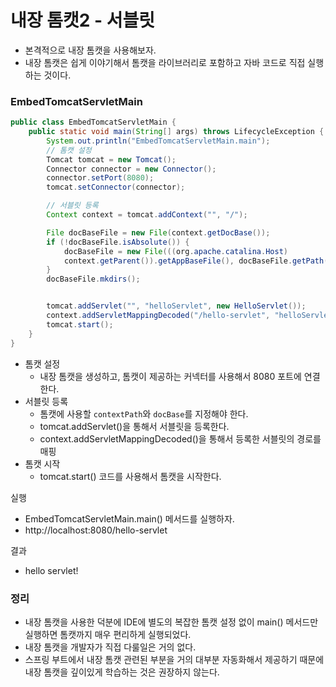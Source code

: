 # 내장 톰캣2 - 서블릿

- 본격적으로 내장 톰캣을 사용해보자. 
- 내장 톰캣은 쉽게 이야기해서 톰캣을 라이브러리로 포함하고 자바 코드로 직접 실행하는 것이다.

### EmbedTomcatServletMain

```java
public class EmbedTomcatServletMain {
    public static void main(String[] args) throws LifecycleException {
        System.out.println("EmbedTomcatServletMain.main");
        // 톰캣 설정
        Tomcat tomcat = new Tomcat();
        Connector connector = new Connector();
        connector.setPort(8080);
        tomcat.setConnector(connector);

        // 서블릿 등록
        Context context = tomcat.addContext("", "/");

        File docBaseFile = new File(context.getDocBase());
        if (!docBaseFile.isAbsolute()) {
            docBaseFile = new File(((org.apache.catalina.Host)
            context.getParent()).getAppBaseFile(), docBaseFile.getPath());
        }
        docBaseFile.mkdirs();


        tomcat.addServlet("", "helloServlet", new HelloServlet());
        context.addServletMappingDecoded("/hello-servlet", "helloServlet");
        tomcat.start();
    }
}
```
- 톰캣 설정
  - 내장 톰캣을 생성하고, 톰캣이 제공하는 커넥터를 사용해서 8080 포트에 연결한다.
- 서블릿 등록
  - 톰캣에 사용할 ``contextPath``와 ``docBase``를 지정해야 한다. 
  - tomcat.addServlet()을 통해서 서블릿을 등록한다.
  - context.addServletMappingDecoded()을 통해서 등록한 서블릿의 경로를 매핑
- 톰캣 시작
  - tomcat.start() 코드를 사용해서 톰캣을 시작한다.

실행
- EmbedTomcatServletMain.main() 메서드를 실행하자.
- http://localhost:8080/hello-servlet

결과
- hello servlet!

### 정리 

- 내장 톰캣을 사용한 덕분에 IDE에 별도의 복잡한 톰캣 설정 없이 main() 메서드만 실행하면 톰캣까지 매우 편리하게
  실행되었다. 
- 내장 톰캣을 개발자가 직접 다룰일은 거의 없다.
- 스프링 부트에서 내장 톰캣 관련된 부분을 거의 대부분 자동화해서 제공하기 때문에 내장 톰캣을 깊이있게 학습하는 것은 권장하지 않는다.

